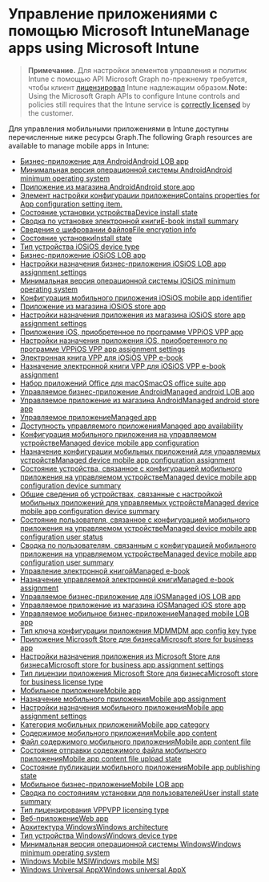 # <a name="manage-apps-using-microsoft-intune"></a><span data-ttu-id="5aaa2-101">Управление приложениями с помощью Microsoft Intune</span><span class="sxs-lookup"><span data-stu-id="5aaa2-101">Manage apps using Microsoft Intune</span></span>

> <span data-ttu-id="5aaa2-102">**Примечание.** Для настройки элементов управления и политик Intune с помощью API Microsoft Graph по-прежнему требуется, чтобы клиент [лицензировал](https://www.microsoft.com/en-us/cloud-platform/microsoft-intune-pricing) Intune надлежащим образом.</span><span class="sxs-lookup"><span data-stu-id="5aaa2-102">**Note:** Using the Microsoft Graph APIs to configure Intune controls and policies still requires that the Intune service is [correctly licensed](https://www.microsoft.com/en-us/cloud-platform/microsoft-intune-pricing) by the customer.</span></span>

<span data-ttu-id="5aaa2-103">Для управления мобильными приложениями в Intune доступны перечисленные ниже ресурсы Graph.</span><span class="sxs-lookup"><span data-stu-id="5aaa2-103">The following Graph resources are available to manage mobile apps in Intune:</span></span>

- [<span data-ttu-id="5aaa2-104">Бизнес-приложение для Android</span><span class="sxs-lookup"><span data-stu-id="5aaa2-104">Android LOB app</span></span>](intune_apps_androidlobapp.md)
- [<span data-ttu-id="5aaa2-105">Минимальная версия операционной системы Android</span><span class="sxs-lookup"><span data-stu-id="5aaa2-105">Android minimum operating system</span></span>](intune_apps_androidminimumoperatingsystem.md)
- [<span data-ttu-id="5aaa2-106">Приложение из магазина Android</span><span class="sxs-lookup"><span data-stu-id="5aaa2-106">Android store app</span></span>](intune_apps_androidstoreapp.md)
- [<span data-ttu-id="5aaa2-107">Элемент настройки конфигурации приложения</span><span class="sxs-lookup"><span data-stu-id="5aaa2-107">Contains properties for App configuration setting item.</span></span>](intune_apps_appconfigurationsettingitem.md)
- [<span data-ttu-id="5aaa2-108">Состояние установки устройства</span><span class="sxs-lookup"><span data-stu-id="5aaa2-108">Device install state</span></span>](intune_books_deviceinstallstate.md)
- [<span data-ttu-id="5aaa2-109">Сводка по установке электронной книги</span><span class="sxs-lookup"><span data-stu-id="5aaa2-109">E-book install summary</span></span>](intune_books_ebookinstallsummary.md)
- [<span data-ttu-id="5aaa2-110">Сведения о шифровании файлов</span><span class="sxs-lookup"><span data-stu-id="5aaa2-110">File encryption info</span></span>](intune_apps_fileencryptioninfo.md)
- [<span data-ttu-id="5aaa2-111">Состояние установки</span><span class="sxs-lookup"><span data-stu-id="5aaa2-111">Install state</span></span>](intune_books_installstate.md)
- [<span data-ttu-id="5aaa2-112">Тип устройства iOS</span><span class="sxs-lookup"><span data-stu-id="5aaa2-112">iOS device type</span></span>](intune_apps_iosdevicetype.md)
- [<span data-ttu-id="5aaa2-113">Бизнес-приложение iOS</span><span class="sxs-lookup"><span data-stu-id="5aaa2-113">iOS LOB app</span></span>](intune_apps_ioslobapp.md)
- [<span data-ttu-id="5aaa2-114">Настройки назначения бизнес-приложения iOS</span><span class="sxs-lookup"><span data-stu-id="5aaa2-114">iOS LOB app assignment settings</span></span>](intune_apps_ioslobappassignmentsettings.md)
- [<span data-ttu-id="5aaa2-115">Минимальная версия операционной системы iOS</span><span class="sxs-lookup"><span data-stu-id="5aaa2-115">iOS minimum operating system</span></span>](intune_apps_iosminimumoperatingsystem.md)
- [<span data-ttu-id="5aaa2-116">Конфигурация мобильного приложения iOS</span><span class="sxs-lookup"><span data-stu-id="5aaa2-116">iOS mobile app identifier</span></span>](intune_apps_iosmobileappconfiguration.md)
- [<span data-ttu-id="5aaa2-117">Приложение из магазина iOS</span><span class="sxs-lookup"><span data-stu-id="5aaa2-117">iOS store app</span></span>](intune_apps_iosstoreapp.md)
- [<span data-ttu-id="5aaa2-118">Настройки назначения приложения из магазина iOS</span><span class="sxs-lookup"><span data-stu-id="5aaa2-118">iOS store app assignment settings</span></span>](intune_apps_iosstoreappassignmentsettings.md)
- [<span data-ttu-id="5aaa2-119">Приложение iOS, приобретенное по программе VPP</span><span class="sxs-lookup"><span data-stu-id="5aaa2-119">iOS VPP app</span></span>](intune_apps_iosvppapp.md)
- [<span data-ttu-id="5aaa2-120">Настройки назначения приложения iOS, приобретенного по программе VPP</span><span class="sxs-lookup"><span data-stu-id="5aaa2-120">iOS VPP app assignment settings</span></span>](intune_apps_iosvppappassignmentsettings.md)
- [<span data-ttu-id="5aaa2-121">Электронная книга VPP для iOS</span><span class="sxs-lookup"><span data-stu-id="5aaa2-121">iOS VPP e-book</span></span>](intune_books_iosvppebook.md)
- [<span data-ttu-id="5aaa2-122">Назначение электронной книги VPP для iOS</span><span class="sxs-lookup"><span data-stu-id="5aaa2-122">iOS VPP e-book assignment</span></span>](intune_books_iosvppebookassignment.md)
- [<span data-ttu-id="5aaa2-123">Набор приложений Office для macOS</span><span class="sxs-lookup"><span data-stu-id="5aaa2-123">macOS office suite app</span></span>](intune_apps_macosofficesuiteapp.md)
- [<span data-ttu-id="5aaa2-124">Управляемое бизнес-приложение Android</span><span class="sxs-lookup"><span data-stu-id="5aaa2-124">Managed android LOB app</span></span>](intune_apps_managedandroidlobapp.md)
- [<span data-ttu-id="5aaa2-125">Управляемое приложение из магазина Android</span><span class="sxs-lookup"><span data-stu-id="5aaa2-125">Managed android store app</span></span>](intune_apps_managedandroidstoreapp.md)
- [<span data-ttu-id="5aaa2-126">Управляемое приложение</span><span class="sxs-lookup"><span data-stu-id="5aaa2-126">Managed app</span></span>](intune_apps_managedapp.md)
- [<span data-ttu-id="5aaa2-127">Доступность управляемого приложения</span><span class="sxs-lookup"><span data-stu-id="5aaa2-127">Managed app availability</span></span>](intune_apps_managedappavailability.md)
- [<span data-ttu-id="5aaa2-128">Конфигурация мобильного приложения на управляемом устройстве</span><span class="sxs-lookup"><span data-stu-id="5aaa2-128">Managed device mobile app configuration</span></span>](intune_apps_manageddevicemobileappconfiguration.md)
- [<span data-ttu-id="5aaa2-129">Назначение конфигурации мобильных приложений для управляемых устройств</span><span class="sxs-lookup"><span data-stu-id="5aaa2-129">Managed device mobile app configuration assignment</span></span>](intune_apps_manageddevicemobileappconfigurationassignment.md)
- [<span data-ttu-id="5aaa2-130">Состояние устройства, связанное с конфигурацией мобильного приложения на управляемом устройстве</span><span class="sxs-lookup"><span data-stu-id="5aaa2-130">Managed device mobile app configuration device summary</span></span>](intune_apps_manageddevicemobileappconfigurationdevicestatus.md)
- [<span data-ttu-id="5aaa2-131">Общие сведения об устройствах, связанные с настройкой мобильных приложений для управляемых устройств</span><span class="sxs-lookup"><span data-stu-id="5aaa2-131">Managed device mobile app configuration device summary</span></span>](intune_apps_manageddevicemobileappconfigurationdevicesummary.md)
- [<span data-ttu-id="5aaa2-132">Состояние пользователя, связанное с конфигурацией мобильного приложения на управляемом устройстве</span><span class="sxs-lookup"><span data-stu-id="5aaa2-132">Managed device mobile app configuration user status</span></span>](intune_apps_manageddevicemobileappconfigurationuserstatus.md)
- [<span data-ttu-id="5aaa2-133">Сводка по пользователям, связанным с конфигурацией мобильного приложения на управляемом устройстве</span><span class="sxs-lookup"><span data-stu-id="5aaa2-133">Managed device mobile app configuration user summary</span></span>](intune_apps_manageddevicemobileappconfigurationusersummary.md)
- [<span data-ttu-id="5aaa2-134">Управление электронной книгой</span><span class="sxs-lookup"><span data-stu-id="5aaa2-134">Managed e-book</span></span>](intune_books_managedebook.md)
- [<span data-ttu-id="5aaa2-135">Назначение управляемой электронной книги</span><span class="sxs-lookup"><span data-stu-id="5aaa2-135">Managed e-book assignment</span></span>](intune_books_managedebookassignment.md)
- [<span data-ttu-id="5aaa2-136">Управляемое бизнес-приложение для iOS</span><span class="sxs-lookup"><span data-stu-id="5aaa2-136">Managed iOS LOB app</span></span>](intune_apps_managedioslobapp.md)
- [<span data-ttu-id="5aaa2-137">Управляемое приложение из магазина iOS</span><span class="sxs-lookup"><span data-stu-id="5aaa2-137">Managed iOS store app</span></span>](intune_apps_managediosstoreapp.md)
- [<span data-ttu-id="5aaa2-138">Управляемое мобильное бизнес-приложение</span><span class="sxs-lookup"><span data-stu-id="5aaa2-138">Managed mobile LOB app</span></span>](intune_apps_managedmobilelobapp.md)
- [<span data-ttu-id="5aaa2-139">Тип ключа конфигурации приложения MDM</span><span class="sxs-lookup"><span data-stu-id="5aaa2-139">MDM app config key type</span></span>](intune_apps_mdmappconfigkeytype.md)
- [<span data-ttu-id="5aaa2-140">Приложение Microsoft Store для бизнеса</span><span class="sxs-lookup"><span data-stu-id="5aaa2-140">Microsoft store for business app</span></span>](intune_apps_microsoftstoreforbusinessapp.md)
- [<span data-ttu-id="5aaa2-141">Настройки назначения приложения из Microsoft Store для бизнеса</span><span class="sxs-lookup"><span data-stu-id="5aaa2-141">Microsoft store for business app assignment settings</span></span>](intune_apps_microsoftstoreforbusinessappassignmentsettings.md)
- [<span data-ttu-id="5aaa2-142">Тип лицензии приложения Microsoft Store для бизнеса</span><span class="sxs-lookup"><span data-stu-id="5aaa2-142">Microsoft store for business license type</span></span>](intune_apps_microsoftstoreforbusinesslicensetype.md)
- [<span data-ttu-id="5aaa2-143">Мобильное приложение</span><span class="sxs-lookup"><span data-stu-id="5aaa2-143">Mobile app</span></span>](intune_apps_mobileapp.md)
- [<span data-ttu-id="5aaa2-144">Назначение мобильного приложения</span><span class="sxs-lookup"><span data-stu-id="5aaa2-144">Mobile app assignment</span></span>](intune_apps_mobileappassignment.md)
- [<span data-ttu-id="5aaa2-145">Настройки назначения мобильного приложения</span><span class="sxs-lookup"><span data-stu-id="5aaa2-145">Mobile app assignment settings</span></span>](intune_apps_mobileappassignmentsettings.md)
- [<span data-ttu-id="5aaa2-146">Категория мобильных приложений</span><span class="sxs-lookup"><span data-stu-id="5aaa2-146">Mobile app category</span></span>](intune_apps_mobileappcategory.md)
- [<span data-ttu-id="5aaa2-147">Содержимое мобильного приложения</span><span class="sxs-lookup"><span data-stu-id="5aaa2-147">Mobile app content</span></span>](intune_apps_mobileappcontent.md)
- [<span data-ttu-id="5aaa2-148">Файл содержимого мобильного приложения</span><span class="sxs-lookup"><span data-stu-id="5aaa2-148">Mobile app content file</span></span>](intune_apps_mobileappcontentfile.md)
- [<span data-ttu-id="5aaa2-149">Состояние отправки содержимого файла мобильного приложения</span><span class="sxs-lookup"><span data-stu-id="5aaa2-149">Mobile app content file upload state</span></span>](intune_apps_mobileappcontentfileuploadstate.md)
- [<span data-ttu-id="5aaa2-150">Состояние публикации мобильного приложения</span><span class="sxs-lookup"><span data-stu-id="5aaa2-150">Mobile app publishing state</span></span>](intune_apps_mobileapppublishingstate.md)
- [<span data-ttu-id="5aaa2-151">Мобильное бизнес-приложение</span><span class="sxs-lookup"><span data-stu-id="5aaa2-151">Mobile LOB app</span></span>](intune_apps_mobilelobapp.md)
- [<span data-ttu-id="5aaa2-152">Сводка по состояниям установки для пользователей</span><span class="sxs-lookup"><span data-stu-id="5aaa2-152">User install state summary</span></span>](intune_books_userinstallstatesummary.md)
- [<span data-ttu-id="5aaa2-153">Тип лицензирования VPP</span><span class="sxs-lookup"><span data-stu-id="5aaa2-153">VPP licensing type</span></span>](intune_apps_vpplicensingtype.md)
- [<span data-ttu-id="5aaa2-154">Веб-приложение</span><span class="sxs-lookup"><span data-stu-id="5aaa2-154">Web app</span></span>](intune_apps_webapp.md)
- [<span data-ttu-id="5aaa2-155">Архитектура Windows</span><span class="sxs-lookup"><span data-stu-id="5aaa2-155">Windows architecture</span></span>](intune_apps_windowsarchitecture.md)
- [<span data-ttu-id="5aaa2-156">Тип устройства Windows</span><span class="sxs-lookup"><span data-stu-id="5aaa2-156">Windows device type</span></span>](intune_apps_windowsdevicetype.md)
- [<span data-ttu-id="5aaa2-157">Минимальная версия операционной системы Windows</span><span class="sxs-lookup"><span data-stu-id="5aaa2-157">Windows minimum operating system</span></span>](intune_apps_windowsminimumoperatingsystem.md)
- [<span data-ttu-id="5aaa2-158">Windows Mobile MSI</span><span class="sxs-lookup"><span data-stu-id="5aaa2-158">Windows mobile MSI</span></span>](intune_apps_windowsmobilemsi.md)
- [<span data-ttu-id="5aaa2-159">Windows Universal AppX</span><span class="sxs-lookup"><span data-stu-id="5aaa2-159">Windows universal AppX</span></span>](intune_apps_windowsuniversalappx.md)
